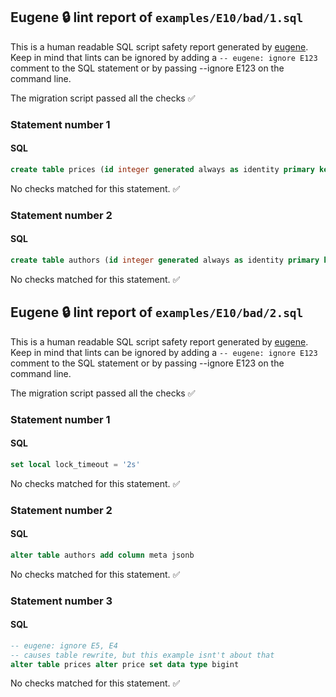 ## Eugene 🔒 lint report of `examples/E10/bad/1.sql`

This is a human readable SQL script safety report generated by [eugene](https://github.com/kaaveland/eugene).
Keep in mind that lints can be ignored by adding a `-- eugene: ignore E123` comment to the SQL statement
or by passing --ignore E123 on the command line.

The migration script passed all the checks ✅


### Statement number 1
#### SQL
```sql
create table prices (id integer generated always as identity primary key, price int not null)
```
No checks matched for this statement. ✅
### Statement number 2
#### SQL
```sql
create table authors (id integer generated always as identity primary key, name text not null)
```
No checks matched for this statement. ✅

## Eugene 🔒 lint report of `examples/E10/bad/2.sql`

This is a human readable SQL script safety report generated by [eugene](https://github.com/kaaveland/eugene).
Keep in mind that lints can be ignored by adding a `-- eugene: ignore E123` comment to the SQL statement
or by passing --ignore E123 on the command line.

The migration script passed all the checks ✅


### Statement number 1
#### SQL
```sql
set local lock_timeout = '2s'
```
No checks matched for this statement. ✅
### Statement number 2
#### SQL
```sql
alter table authors add column meta jsonb
```
No checks matched for this statement. ✅
### Statement number 3
#### SQL
```sql
-- eugene: ignore E5, E4
-- causes table rewrite, but this example isnt't about that
alter table prices alter price set data type bigint
```
No checks matched for this statement. ✅
